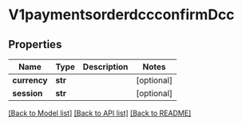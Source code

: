# V1paymentsorderdccconfirmDcc

## Properties
Name | Type | Description | Notes
------------ | ------------- | ------------- | -------------
**currency** | **str** |  | [optional] 
**session** | **str** |  | [optional] 

[[Back to Model list]](../README.md#documentation-for-models) [[Back to API list]](../README.md#documentation-for-api-endpoints) [[Back to README]](../README.md)

